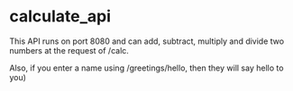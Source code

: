# calculate_api

This API runs on port 8080 and can add, subtract, multiply and divide two numbers at the request of /calc.

Also, if you enter a name using
/greetings/hello, then they will say hello to you)
